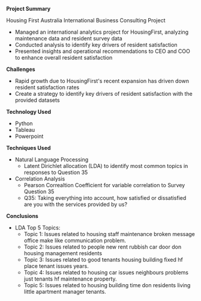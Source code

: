 **Project Summary**

Housing First Australia International Business Consulting Project
- Managed an international analytics project for HousingFirst, analyzing maintenance data and resident survey data
- Conducted analysis to identify key drivers of resident satisfaction
- Presented insights and operational recommendations to CEO and COO to enhance overall resident satisfaction

**Challenges**
- Rapid growth due to HousingFirst's recent expansion has driven down resident satisfaction rates
- Create a strategy to identify key drivers of resident satisfaction with the provided datasets

**Technology Used**
- Python
- Tableau
- Powerpoint

**Techniques Used**
- Natural Language Processing
  - Latent Dirichlet allocation (LDA) to identify most common topics in responses to Question 35 
- Correlation Analysis
  - Pearson Correaltion Coefficient for variable correlation to Survey Question 35
  - Q35: Taking everything into account, how satisfied or dissatisfied are you with the services provided by us?

**Conclusions**
- LDA Top 5 Topics:
  - Topic 1: Issues related to housing staff maintenance broken message office make like communication problem.
  - Topic 2: Issues related to people new rent rubbish car door don housing management residents
  - Topic 3: Issues related to good tenants housing building fixed hf place tenant issues years.
  - Topic 4: Issues related to housing car issues neighbours problems just tenants hf maintenance property.
  - Topic 5: Issues related to housing building time don residents living little apartment manager tenants.
